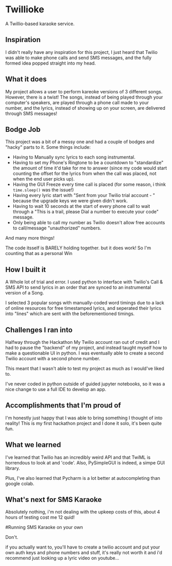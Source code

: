 # Twillioke
A Twillio-based karaoke service.
## Inspiration

I didn't really have any inspiration for this project, I just heard that Twilio was able to make phone calls and send SMS messages, and the fully formed idea popped straight into my head.

## What it does
My project allows a user to perform kareoke versions of 3 different songs.
However, there is a twist! 
The songs, instead of being played through your computer's speakers, are played through a phone call made to your number, and the lyrics, instead of showing up on your screen, are delivered through SMS messages!

## Bodge Job

This project was a bit of a messy one and had a couple of bodges and "hacky" parts to it.
Some things include:
- Having to Manually sync lyrics to each song instrumental.
- Having to set my Phone's Ringtone to be a countdown to "standardize" the amount of time it'd take for me to answer (since my code would start counting the offset for the lyrics from when the call was placed, not when the end user picks up).
- Having the GUI Freeze every time call is placed (for some reason, i think ```time.sleep()``` was the issue!)
- Having every lyric start with "Sent from your Twilio trial account - " because the upgrade keys we were given didn't work.
- Having to wait 10 seconds at the start of every phone call to wait through a "This is a trail, please Dial a number to execute your code" message.
- Only being able to call my number as Twilio doesn't allow free accounts to call/message "unauthorized" numbers.

And many more things!

The code itsself is BARELY holding together. but it does work! So I'm counting that as a personal Win


## How I built it
A Whole lot of trial and error.
I used python to interface with Twilio's Call & SMS API to send lyrics in an order that are synced to an instrumental version of a Song.

I selected 3 popular songs with manually-coded word timings due to a lack of online resources for free timestamped lyrics, and seperated their lyrics into "lines" which are sent with the beforementioned timings.

## Challenges I ran into

Halfway through the Hackathon My Twilio account ran out of credit and I had to pause the "backend" of  my project, and instead taught myself how to make a questionable UI in python.
I was eventually able to create a second Twilio account with a second phone number.

This meant that I wasn't able to test my project as much as I would've liked to.

I've never coded in python outside of guided jupyter notebooks, so it was a nice change to use a full IDE to develop an app.

## Accomplishments that I'm proud of

I'm honestly just happy that I was able to bring something I thought of into reality!
This is my first hackathon project and I done it solo, it's been quite fun.

## What we learned

I've learned that Twilio has an incredibly weird API and that TwiML is horrendous to look at and 'code'.
Also, PySimpleGUI is indeed, a simpe GUI library.

Plus, I've also learned that Pycharm is a lot better at autocompleting than google colab.

## What's next for SMS Karaoke

Absolutely nothing, i'm not dealing with the upkeep costs of this, about 4 hours of testing cost me 12 quid!



#Running SMS Karaoke on your own

Don't. 

if you actually want to, you'll have to create a twilio account and put your own auth keys and phone numbers and stuff, it's really not worth it and i'd recommend just looking
up a lyric video on youtube...

